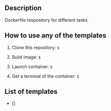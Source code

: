 Description
-----------

Dockerfile respository for different tasks.


How to use any of the templates
-------------------------------

1. Clone this repository: `$ `

2. Build image:
`$ `

3. Launch container: `$ `

4. Get a terminal of the container: `$ `

List of templates
-----------------

* []
